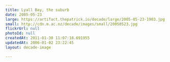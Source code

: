 ```yaml
---
title: Lyall Bay, the suburb
date: 2005-05-23
large: https://artifact.thepatrick.io/decade/large/2005-05-23-1903.jpg
small: http://cdn.m.ac.nz/decade/images/small/20050523.jpg
flickrUrl: null
photoId: null
createdAt: 2011-01-30 11:07:18.691955
updatedAt: 2006-01-02 23:22:45
layout: decade-image

---
```


